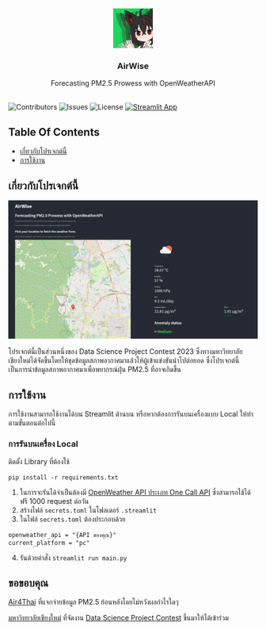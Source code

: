 <br/>
<p align="center">
  <a href="https://github.com/thunni-noi/CMU-AirWise">
    <img src="images/logo.png" alt="Logo" width="80" height="80">
  </a>

  <h3 align="center">AirWise</h3>

  <p align="center">
    Forecasting PM2.5 Prowess with OpenWeatherAPI
    <br/>
    <br/>
  </p>
</p>

![Contributors](https://img.shields.io/github/contributors/thunni-noi/CMU-AirWise?color=dark-green) ![Issues](https://img.shields.io/github/issues/thunni-noi/CMU-AirWise) ![License](https://img.shields.io/github/license/thunni-noi/CMU-AirWise) 
[![Streamlit App](https://static.streamlit.io/badges/streamlit_badge_black_white.svg)](https://cmu-airwise-heeudbkgeglffcw65qk6u9.streamlit.app/)

## Table Of Contents

* [เกี่ยวกับโปรเจกต์นี้](#เกี่ยวกับโปรเจกต์นี้)
* [การใช้งาน](#การใช้งาน)

## เกี่ยวกับโปรเจกต์นี้

![Screen Shot](images/screenshot2.png)

โปรเจกต์นี้เป็นส่วนหนึ่งของ Data Science Project Contest 2023 ซึ่งทางมหาวิทยาลัยเชียงใหม่ได้จัดขึ้นโดยให้ชุดข้อมูลสภาพอากาศมาแล้วให้ผู้เข้าแข่งขันนำไปต่อยอด ซึ่งโปรเจกต์นี้เป็นการนำข้อมูลสภาพอากาศมาเพื่อพยากรณ์ฝุ่น PM2.5 ที่อาจเกิดขึ้น


## การใช้งาน

การใช้งานสามารถใช้งานได้บน Streamlit ด้านบน หรือหากต้องการรันบนเครื่องแบบ Local ให้ทำตามขั้นตอนต่อไปนี้

### การรันบนเครื่อง Local

ติดตั้ง Library ที่ต้องใช้
```
pip install -r requirements.txt
```

1. ในการจะรันได้จำเป็นต้องมี [OpenWeather API ประเภท One Call API](https://home.openweathermap.org/subscriptions) ซึ่งสามารถใช้ได้ฟรี 1000 request ต่อวัน
2. สร้างไฟล์ ```secrets.toml``` ในโฟลเดอร์ ```.streamlit```
3. ในไฟล์ ```secrets.toml``` ต้องประกอบด้วย
```
openweather_api = "{API ของคุณ}"
current_platform = "pc"
```
4. รันด้วยคำสั่ง ```streamlit run main.py```

## ขอขอบคุณ

[Air4Thai](http://air4thai.pcd.go.th/) ที่แจกจ่ายข้อมูล PM2.5 ย้อนหลังโดยไม่หวังผลกำไรใดๆ

[มหาวิทยาลัยเชียงใหม่](https://www.cmu.ac.th/en/) ที่จัดงาน [Data Science Project Contest](https://sites.google.com/site/ajthanasak/ds-project-contest-2022) ขึ้นมาให้ได้เข้าร่วม
